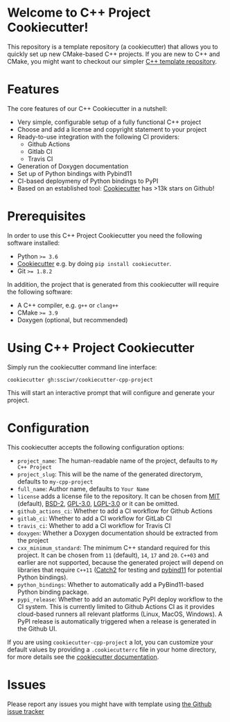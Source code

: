 # Welcome to C++ Project Cookiecutter!

This repository is a template repository (a cookiecutter) that allows you to quickly
set up new CMake-based C++ projects. If you are new to C++ and CMake, you might want
to checkout our simpler [C++ template repository](https://github.com/ssciwr/cpp-project-template).

# Features

The core features of our C++ Cookiecutter in a nutshell:

* Very simple, configurable setup of a fully functional C++ project
* Choose and add a license and copyright statement to your project
* Ready-to-use integration with the following CI providers:
  * Github Actions
  * Gitlab CI
  * Travis CI
* Generation of Doxygen documentation
* Set up of Python bindings with Pybind11
* CI-based deploymeny of Python bindings to PyPI
* Based on an established tool: [Cookiecutter](https://github.com/cookiecutter/cookiecutter) has >13k stars on Github!

# Prerequisites

In order to use this C++ Project Cookiecutter you need the following software installed:

* Python `>= 3.6`
* [Cookiecutter](https://github.com/cookiecutter/cookiecutter) e.g. by doing `pip install cookiecutter`.
* Git `>= 1.8.2`

In addition, the project that is generated from this cookiecutter will require the following software:

* A C++ compiler, e.g. `g++` or `clang++`
* CMake `>= 3.9`
* Doxygen (optional, but recommended)

# Using C++ Project Cookiecutter

Simply run the cookiecutter command line interface:

```
cookiecutter gh:ssciwr/cookiecutter-cpp-project
```

This will start an interactive prompt that will configure and generate your project.

# Configuration

This cookiecutter accepts the following configuration options:

* `project_name`: The human-readable name of the project, defaults to `My C++ Project`
* `project_slug`: This will be the name of the generated directorym, defaults to `my-cpp-project`
* `full_name`: Author name, defaults to `Your Name`
* `license` adds a license file to the repository. It can be chosen from [MIT](https://opensource.org/licenses/MIT) (default), [BSD-2](https://opensource.org/licenses/BSD-2-Clause), [GPL-3.0](https://opensource.org/licenses/GPL-3.0), [LGPL-3.0](https://opensource.org/licenses/LGPL-3.0) or it can be omitted.
* `github_actions_ci`: Whether to add a CI workflow for Github Actions
* `gitlab_ci`: Whether to add a CI workflow for GitLab CI
* `travis_ci`: Whether to add a CI workflow for Travis CI
* `doxygen`: Whether a Doxygen documentation should be extracted from the project
* `cxx_minimum_standard`: The minimum C++ standard required for this project. It can be chosen from `11` (default), `14`, `17` and `20`.
  `C++03` and earlier are not supported, because the generated project will depend on libraries that require `C++11` ([Catch2](https://github.com/catchorg/Catch2)
  for testing and [pybind11](https://github.com/pybind/pybind11) for potential Python bindings).
* `python_bindings`: Whether to automatically add a PyBind11-based Python binding package.
* `pypi_release`: Whether to add an automatic PyPI deploy workflow to the CI system.
  This is currently limited to Github Actions CI as it provides cloud-based runners all relevant
  platforms (Linux, MacOS, Windows). A PyPI release is automatically triggered when a release is
  generated in the Github UI.

If you are using `cookiecutter-cpp-project` a lot, you can customize your default values
by providing a `.cookiecutterrc` file in your home directory, for more details see the
[cookiecutter documentation](https://cookiecutter.readthedocs.io/en/latest/advanced/user_config.html).

# Issues

Please report any issues you might have with template using [the Github issue
tracker](https://github.com/ssciwr/cookiecutter-cpp-project/issues)
